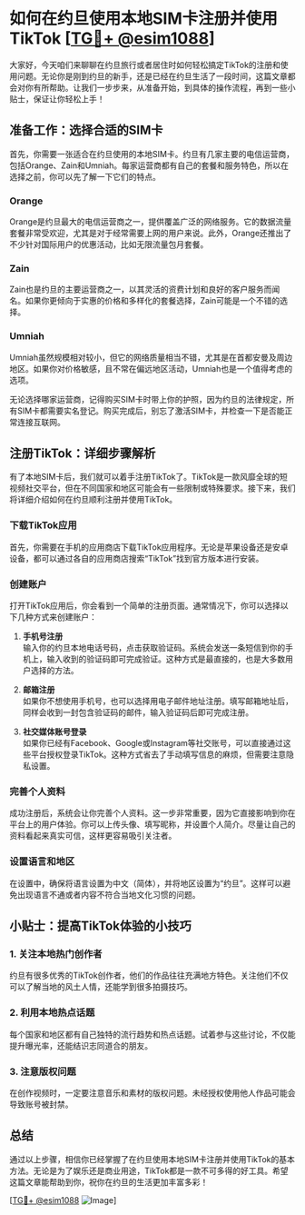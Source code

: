 # 如何在约旦使用本地SIM卡注册并使用TikTok [[TG💪+ @esim1088](https://t.me/s/esim1088)]

大家好，今天咱们来聊聊在约旦旅行或者居住时如何轻松搞定TikTok的注册和使用问题。无论你是刚到约旦的新手，还是已经在约旦生活了一段时间，这篇文章都会对你有所帮助。让我们一步步来，从准备开始，到具体的操作流程，再到一些小贴士，保证让你轻松上手！

## 准备工作：选择合适的SIM卡

首先，你需要一张适合在约旦使用的本地SIM卡。约旦有几家主要的电信运营商，包括Orange、Zain和Umniah。每家运营商都有自己的套餐和服务特色，所以在选择之前，你可以先了解一下它们的特点。

### Orange
Orange是约旦最大的电信运营商之一，提供覆盖广泛的网络服务。它的数据流量套餐非常受欢迎，尤其是对于经常需要上网的用户来说。此外，Orange还推出了不少针对国际用户的优惠活动，比如无限流量包月套餐。

### Zain
Zain也是约旦的主要运营商之一，以其灵活的资费计划和良好的客户服务而闻名。如果你更倾向于实惠的价格和多样化的套餐选择，Zain可能是一个不错的选择。

### Umniah
Umniah虽然规模相对较小，但它的网络质量相当不错，尤其是在首都安曼及周边地区。如果你对价格敏感，且不常在偏远地区活动，Umniah也是一个值得考虑的选项。

无论选择哪家运营商，记得购买SIM卡时带上你的护照，因为约旦的法律规定，所有SIM卡都需要实名登记。购买完成后，别忘了激活SIM卡，并检查一下是否能正常连接互联网。

## 注册TikTok：详细步骤解析

有了本地SIM卡后，我们就可以着手注册TikTok了。TikTok是一款风靡全球的短视频社交平台，但在不同国家和地区可能会有一些限制或特殊要求。接下来，我们将详细介绍如何在约旦顺利注册并使用TikTok。

### 下载TikTok应用

首先，你需要在手机的应用商店下载TikTok应用程序。无论是苹果设备还是安卓设备，都可以通过各自的应用商店搜索“TikTok”找到官方版本进行安装。

### 创建账户

打开TikTok应用后，你会看到一个简单的注册页面。通常情况下，你可以选择以下几种方式来创建账户：

1. **手机号注册**  
   输入你的约旦本地电话号码，点击获取验证码。系统会发送一条短信到你的手机上，输入收到的验证码即可完成验证。这种方式是最直接的，也是大多数用户选择的方法。

2. **邮箱注册**  
   如果你不想使用手机号，也可以选择用电子邮件地址注册。填写邮箱地址后，同样会收到一封包含验证码的邮件，输入验证码后即可完成注册。

3. **社交媒体账号登录**  
   如果你已经有Facebook、Google或Instagram等社交账号，可以直接通过这些平台授权登录TikTok。这种方式省去了手动填写信息的麻烦，但需要注意隐私设置。

### 完善个人资料

成功注册后，系统会让你完善个人资料。这一步非常重要，因为它直接影响到你在平台上的用户体验。你可以上传头像、填写昵称，并设置个人简介。尽量让自己的资料看起来真实可信，这样更容易吸引关注者。

### 设置语言和地区

在设置中，确保将语言设置为中文（简体），并将地区设置为“约旦”。这样可以避免出现语言不通或者内容不符合当地文化习惯的问题。

## 小贴士：提高TikTok体验的小技巧

### 1. 关注本地热门创作者
约旦有很多优秀的TikTok创作者，他们的作品往往充满地方特色。关注他们不仅可以了解当地的风土人情，还能学到很多拍摄技巧。

### 2. 利用本地热点话题
每个国家和地区都有自己独特的流行趋势和热点话题。试着参与这些讨论，不仅能提升曝光率，还能结识志同道合的朋友。

### 3. 注意版权问题
在创作视频时，一定要注意音乐和素材的版权问题。未经授权使用他人作品可能会导致账号被封禁。

## 总结

通过以上步骤，相信你已经掌握了在约旦使用本地SIM卡注册并使用TikTok的基本方法。无论是为了娱乐还是商业用途，TikTok都是一款不可多得的好工具。希望这篇文章能帮助到你，祝你在约旦的生活更加丰富多彩！

[[TG💪+ @esim1088](https://t.me/s/esim1088) ![Image](https://i.postimg.cc/4NQfJmqS/Snipaste-2025-05-13-00-14-12.png)]